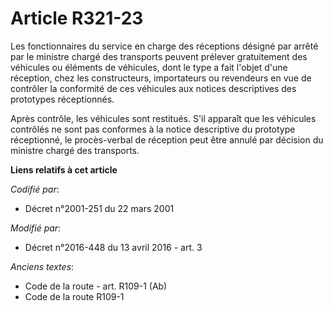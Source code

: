 # Article R321-23

Les fonctionnaires du service en charge des réceptions désigné par arrêté par le ministre chargé des transports peuvent
prélever gratuitement des véhicules ou éléments de véhicules, dont le type a fait l'objet d'une réception, chez les
constructeurs, importateurs ou revendeurs en vue de contrôler la conformité de ces véhicules aux notices descriptives des
prototypes réceptionnés. 

Après contrôle, les véhicules sont restitués. S'il apparaît que les véhicules contrôlés ne sont pas conformes à la notice
descriptive du prototype réceptionné, le procès-verbal de réception peut être annulé par décision du ministre chargé des
transports.

**Liens relatifs à cet article**

_Codifié par_:

  - Décret n°2001-251 du 22 mars 2001

_Modifié par_:

  - Décret n°2016-448 du 13 avril 2016 - art. 3

_Anciens textes_:

  - Code de la route - art. R109-1 (Ab)
  - Code de la route R109-1
